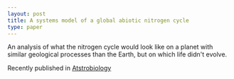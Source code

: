 ```yaml
---
layout: post
title: A systems model of a global abiotic nitrogen cycle
type: paper
---
```


An analysis of what the nitrogen cycle would look like on a planet with similar 
geological processes than the Earth, but on which life didn't evolve.

Recently published in [Atstrobiology](https://www.liebertpub.com/doi/abs/10.1089/ast.2017.1700)
